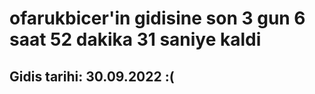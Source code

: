 # ofarukbicer'in gidisine son 3 gun 6 saat 52 dakika 31 saniye kaldi

## Gidis tarihi: 30.09.2022 :(